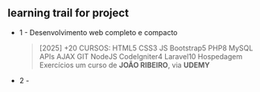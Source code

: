## learning trail for project

- 1 - Desenvolvimento web completo e compacto
  > [2025] +20 CURSOS: HTML5 CSS3 JS Bootstrap5 PHP8 MySQL APIs AJAX GIT NodeJS CodeIgniter4 Laravel10 Hospedagem Exercícios
  > um curso de **JOÃO RIBEIRO**, via **UDEMY**
- 2 - 
